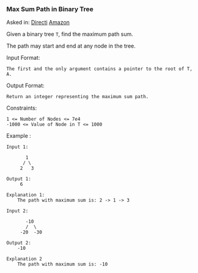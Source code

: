 ### Max Sum Path in Binary Tree

Asked in: [Directi](#) [Amazon](#)

Given a binary tree `T`, find the maximum path sum.

The path may start and end at any node in the tree.

Input Format:
```
The first and the only argument contains a pointer to the root of T, A.
```

Output Format:
```
Return an integer representing the maximum sum path.
```

Constraints:
```
1 <= Number of Nodes <= 7e4
-1000 <= Value of Node in T <= 1000
```

Example :
```
Input 1:

       1
      / \
     2   3

Output 1:
     6

Explanation 1:
    The path with maximum sum is: 2 -> 1 -> 3

Input 2:
    
       -10
       /  \
     -20  -30

Output 2:
    -10

Explanation 2
    The path with maximum sum is: -10
```